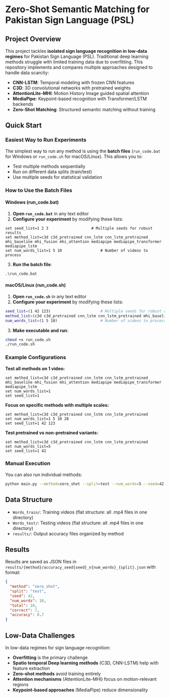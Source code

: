 # Zero-Shot Semantic Matching for Pakistan Sign Language (PSL)

## Project Overview

This project tackles **isolated sign language recognition in low-data regimes** for Pakistan Sign Language (PSL). Traditional deep learning methods struggle with limited training data due to overfitting. This repository implements and compares multiple approaches designed to handle data scarcity:

- **CNN-LSTM**: Temporal modeling with frozen CNN features
- **C3D**: 3D convolutional networks with pretrained weights
- **AttentionLite-MHI**: Motion History Image guided spatial attention
- **MediaPipe**: Keypoint-based recognition with Transformer/LSTM backends
- **Zero-Shot Matching**: Structured semantic matching without training

## Quick Start

### Easiest Way to Run Experiments

The simplest way to run any method is using the **batch files** (`run_code.bat` for Windows or `run_code.sh` for macOS/Linux). This allows you to:
- Test multiple methods sequentially
- Run on different data splits (train/test)
- Use multiple seeds for statistical validation

### How to Use the Batch Files

#### Windows (run_code.bat)
1. **Open `run_code.bat`** in any text editor
2. **Configure your experiment** by modifying these lists:

```batch
set seed_list=1 2 3                   # Multiple seeds for robust results
set method_list=c3d c3d_pretrained cnn_lstm cnn_lstm_pretrained mhi_baseline mhi_fusion mhi_attention mediapipe mediapipe_transformer mediapipe_lstm
set num_words_list=1 5 10                 # Number of videos to process
```

3. **Run the batch file**:
```cmd
.\run_code.bat
```

#### macOS/Linux (run_code.sh)
1. **Open `run_code.sh`** in any text editor
2. **Configure your experiment** by modifying these lists:

```bash
seed_list=(1 42 123)                      # Multiple seeds for robust results
method_list=(c3d c3d_pretrained cnn_lstm cnn_lstm_pretrained mhi_baseline mhi_fusion mhi_attention mediapipe mediapipe_transformer mediapipe_lstm)
num_words_list=(1 5 10)                   # Number of videos to process
```

3. **Make executable and run**:
```bash
chmod +x run_code.sh
./run_code.sh
```

### Example Configurations

**Test all methods on 1 video:**
```batch
set method_list=c3d c3d_pretrained cnn_lstm cnn_lstm_pretrained mhi_baseline mhi_fusion mhi_attention mediapipe mediapipe_transformer mediapipe_lstm
set num_words_list=1
set seed_list=1
```

**Focus on specific methods with multiple scales:**
```batch
set method_list=c3d c3d_pretrained cnn_lstm cnn_lstm_pretrained
set num_words_list=1 5 10 20
set seed_list=1 42 123
```

**Test pretrained vs non-pretrained variants:**
```batch
set method_list=c3d c3d_pretrained cnn_lstm cnn_lstm_pretrained
set num_words_list=5
set seed_list=1 42
```

### Manual Execution

You can also run individual methods:
```bash
python main.py --method=zero_shot --split=test --num_words=5 --seed=42
```

## Data Structure

- `Words_train/`: Training videos (flat structure: all .mp4 files in one directory)
- `Words_test/`: Testing videos (flat structure: all .mp4 files in one directory)
- `results/`: Output accuracy files organized by method

## Results

Results are saved as JSON files in `results/{method}/accuracy_seed{seed}_n{num_words}_{split}.json` with format:
```json
{
  "method": "zero_shot",
  "split": "test", 
  "seed": 42,
  "num_words": 10,
  "total": 10,
  "correct": 7,
  "accuracy": 0.7
}
```

## Low-Data Challenges

In low-data regimes for sign language recognition:
- **Overfitting** is the primary challenge
- **Spatio temporal Deep learning methods** (C3D, CNN-LSTM) help with feature extraction
- **Zero-shot methods** avoid training entirely
- **Attention mechanisms** (AttentionLite-MHI) focus on motion-relevant regions
- **Keypoint-based approaches** (MediaPipe) reduce dimensionality